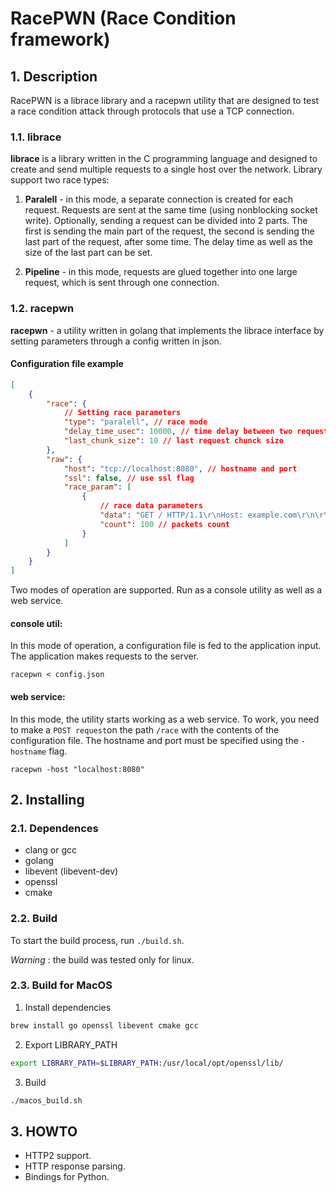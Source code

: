 # RacePWN (Race Condition framework)

## 1. Description

RacePWN is a librace library and a racepwn utility that are designed to test a race condition attack through protocols that use a TCP connection.

### 1.1. librace

**librace** is a library written in the C programming language and designed to create and send multiple requests to a single host over the network.
Library support two race types:

1. **Paralell** - in this mode, a separate connection is created for each request. Requests are sent at the same time (using nonblocking socket write). Optionally, sending a request can be divided into 2 parts. The first is sending the main part of the request, the second is sending the last part of the request, after some time. The delay time as well as the size of the last part can be set.

2. **Pipeline** - in this mode, requests are glued together into one large request, which is sent through one connection.

### 1.2. racepwn

**racepwn** - a utility written in golang that implements the librace interface by setting parameters through a config written in json.

#### Configuration file example

```json
[
    {
        "race": {
            // Setting race parameters
            "type": "paralell", // race mode
            "delay_time_usec": 10000, // time delay between two request parts
            "last_chunk_size": 10 // last request chunck size
        },
        "raw": {
            "host": "tcp://localhost:8080", // hostname and port
            "ssl": false, // use ssl flag
            "race_param": [
                {
                    // race data parameters
                    "data": "GET / HTTP/1.1\r\nHost: example.com\r\n\r\n", // response body
                    "count": 100 // packets count
                }
            ]
        }
    }
]
```

Two modes of operation are supported. Run as a console utility as well as a web service.

#### **console util:**

In this mode of operation, a configuration file is fed to the application input. The application makes requests to the server.

```
racepwn < config.json
```

#### **web service**:

In this mode, the utility starts working as a web service. To work, you need to make a `POST request`on the path `/race` with the contents of the configuration file.
The hostname and port must be specified using the `-hostname` flag.

```
racepwn -host "localhost:8080"
```

## 2. Installing

### 2.1. Dependences

-   clang or gcc
-   golang
-   libevent (libevent-dev)
-   openssl
-   cmake

### 2.2. Build

To start the build process, run `./build.sh`.

_Warning_ : the build was tested only for linux.

### 2.3. Build for MacOS

1. Install dependencies

```sh
brew install go openssl libevent cmake gcc
```

2. Export LIBRARY_PATH

```sh
export LIBRARY_PATH=$LIBRARY_PATH:/usr/local/opt/openssl/lib/
```

3. Build
```sh
./macos_build.sh
```


## 3. HOWTO

-   HTTP2 support.
-   HTTP response parsing.
-   Bindings for Python.
